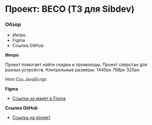 # Проект: BECO (ТЗ для Sibdev)

### Обзор
* Интро
* Figma
* Ссылка GitHub

**Интро**

Проект помогает найти скидки и промокоды.
Проект свёрстан для разных устройств.
Контрольные размеры: 1440рх 768px 320px.

Html Css JavaScript

**Figma**

* [Ссылка на макет в Figma](https://tinyurl.com/y4nxp4wt)

**Ссылка GitHub**

* [Ссылка на проект](https://anb24.github.io/beco/src/index.html)
